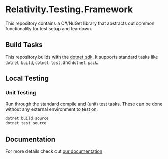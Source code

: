 # Relativity.Testing.Framework

This repository contains a C#/NuGet library that abstracts out common functionality for test setup and teardown.

## Build Tasks

This repository builds with the [dotnet sdk](https://dotnet.microsoft.com/download).
It supports standard tasks like `dotnet build`, `dotnet test`, and `dotnet pack`.

## Local Testing

### Unit Testing

Run through the standard compile and (unit) test tasks. These can be done without any external environment to test on.

```PowerShell
dotnet build source
dotnet test source
```

## Documentation

For more details check out [our documentation](https://relativitydev.github.io/relativity.testing.framework/)
